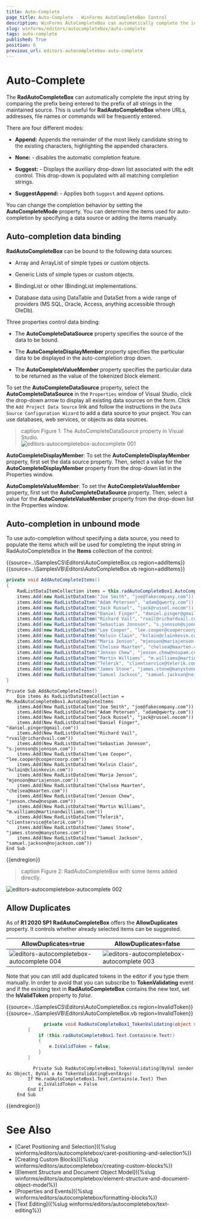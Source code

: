 ```yaml
---
title: Auto-Complete
page_title: Auto-Complete - WinForms AutoCompleteBox Control
description: WinForms AutoCompleteBox can automatically complete the input string by comparing the prefix being entered to the prefix of all strings in the maintained source.
slug: winforms/editors/autocompletebox/auto-complete
tags: auto-complete
published: True
position: 6
previous_url: editors-autocompletebox-auto-complete
---
```


# Auto-Complete

The __RadAutoCompleteBox__ can automatically complete the input string by comparing the prefix being entered to the prefix of all strings in the maintained source. This is useful for __RadAutoCompleteBox__ where URLs, addresses, file names or commands will be frequently entered.
        

There are four different modes:

* __Append:__  Appends the remainder of the most likely candidate string to the existing characters, highlighting the appended characters. 
		  	

* __None:__ - disables the automatic completion feature. 
		 	 

* __Suggest:__ - Displays the auxiliary drop-down list associated with the edit control. This drop-down is populated with all matching completion strings.
		 	 

* __SuggestAppend:__ - Applies both `Suggest` and `Append` options.
		 	 

You can change the completion behavior by setting the __AutoCompleteMode__ property. You can determine the items used for auto-completion by specifying a data source or adding the items manually.


## Auto-completion data binding

__RadAutoCompleteBox__ can be bound to the following data sources:

* Array and ArrayList of simple types or custom objects.

* Generic Lists of simple types or custom objects.

* BindingList or other IBindingList implementations.

* Database data using DataTable and DataSet from a wide range of providers (MS SQL, Oracle, Access, anything accessible through OleDb).

Three properties control data binding:

* The __AutoCompleteDataSource__ property specifies the source of the data to be bound.

* The __AutoCompleteDisplayMember__ property specifies the particular data to be displayed in the auto-completion drop down.

* The __AutoCompleteValueMember__ property specifies the particular data to be returned as the value of the tokenized block element.

To set the __AutoCompleteDataSource__ property, select the __AutoCompleteDataSource__ in the `Properties` window of Visual Studio, click the drop-down arrow to display all existing data sources on the form. Click the `Add Project Data Source` link and follow the instructions in the `Data Source Configuration Wizard` to add a data source to your project. You can use databases, web services, or objects as data sources.

>caption Figure 1: The AutoCompleteDataSource property in Visual Studio.        
![editors-autocompletebox-autocomplete 001](images/editors-autocompletebox-autocomplete001.png)

__AutoCompleteDisplayMember__: To set the __AutoCompleteDisplayMember__ property, first set the data source property. Then, select a value for the __AutoCompleteDisplayMember__ property from the drop-down list in the Properties window.
		

__AutoCompleteValueMember__: To set the __AutoCompleteValueMember__ property, first set the __AutoCompleteDataSource__ property. Then, select a value for the __AutoCompleteValueMember__ property from the drop-down list in the Properties window.
		 
## Auto-completion in unbound mode

To use auto-completion without specifying a data source, you need to populate the items which will be used for completing the input string in RadAutoCompleteBox in the __Items__ collection of the control: 

{{source=..\SamplesCS\Editors\AutoCompleteBox.cs region=addItems}} 
{{source=..\SamplesVB\Editors\AutoCompleteBox.vb region=addItems}} 

````C#
private void AddAutoCompleteItems()
{
    RadListDataItemCollection items = this.radAutoCompleteBox1.AutoCompleteItems;
    items.Add(new RadListDataItem("Joe Smith", "joe@fakecompany.com"));
    items.Add(new RadListDataItem("Adam Petersen", "adam@qwerty.com"));
    items.Add(new RadListDataItem("Jack Russel", "jack@russel.nocom"));
    items.Add(new RadListDataItem("Daniel Finger", "daniel.pinger@gmail.com"));
    items.Add(new RadListDataItem("Richard Vail", "rvail@richardvail.com"));
    items.Add(new RadListDataItem("Sebastian Jonnson", "s.jonnson@sjonnson.com"));
    items.Add(new RadListDataItem("Lee Cooper", "lee.cooper@coopercoorp.com"));
    items.Add(new RadListDataItem("Kelvin Clain", "kclain@clainkevin.com"));
    items.Add(new RadListDataItem("Maria Jenson", "mjenson@mariajenson.com"));
    items.Add(new RadListDataItem("Chelsea Maarten", "chelsea@maarten.com"));
    items.Add(new RadListDataItem("Jenson Chew", "jenson.chew@nospam.com"));
    items.Add(new RadListDataItem("Martin Williams", "m.williams@martinandwilliams.com"));
    items.Add(new RadListDataItem("Telerik", "clientservice@telerik.com"));
    items.Add(new RadListDataItem("James Stone", "james.stone@manystones.com"));
    items.Add(new RadListDataItem("Samuel Jackson", "samuel.jackson@nojackson.com"));
}

````
````VB.NET
Private Sub AddAutoCompleteItems()
    Dim items As RadListDataItemCollection = Me.RadAutoCompleteBox1.AutoCompleteItems
    items.Add(New RadListDataItem("Joe Smith", "joe@fakecompany.com"))
    items.Add(New RadListDataItem("Adam Petersen", "adam@qwerty.com"))
    items.Add(New RadListDataItem("Jack Russel", "jack@russel.nocom"))
    items.Add(New RadListDataItem("Daniel Finger", "daniel.pinger@gmail.com"))
    items.Add(New RadListDataItem("Richard Vail", "rvail@richardvail.com"))
    items.Add(New RadListDataItem("Sebastian Jonnson", "s.jonnson@sjonnson.com"))
    items.Add(New RadListDataItem("Lee Cooper", "lee.cooper@coopercoorp.com"))
    items.Add(New RadListDataItem("Kelvin Clain", "kclain@clainkevin.com"))
    items.Add(New RadListDataItem("Maria Jenson", "mjenson@mariajenson.com"))
    items.Add(New RadListDataItem("Chelsea Maarten", "chelsea@maarten.com"))
    items.Add(New RadListDataItem("Jenson Chew", "jenson.chew@nospam.com"))
    items.Add(New RadListDataItem("Martin Williams", "m.williams@martinandwilliams.com"))
    items.Add(New RadListDataItem("Telerik", "clientservice@telerik.com"))
    items.Add(New RadListDataItem("James Stone", "james.stone@manystones.com"))
    items.Add(New RadListDataItem("Samuel Jackson", "samuel.jackson@nojackson.com"))
End Sub

````

{{endregion}} 
 
>caption Figure 2: RadAutoCompleteBox with some items added directly. 

![editors-autocompletebox-autocomplete 002](images/editors-autocompletebox-autocomplete002.png)

## Allow Duplicates

As of **R1 2020 SP1** **RadAutoCompleteBox** offers the **AllowDuplicates** property. It controls whether already selected items can be suggested.

|AllowDuplicates=true|AllowDuplicates=false|
|----|----|
|![editors-autocompletebox-autocomplete 004](images/editors-autocompletebox-autocomplete004.png)|![editors-autocompletebox-autocomplete 003](images/editors-autocompletebox-autocomplete003.png)|

Note that you can still add duplicated tokens in the editor if you type them manually. In order to avoid that you can subscribe to **TokenValidating** event and if the existing text in **RadAutoCompleteBox** contains the new text, set the **IsValidToken** property to *false*.  

{{source=..\SamplesCS\Editors\AutoCompleteBox.cs region=InvalidToken}}
{{source=..\SamplesVB\Editors\AutoCompleteBox.vb region=InvalidToken}}

````C#
              private void RadAutoCompleteBox1_TokenValidating(object sender, TokenValidatingEventArgs e)
        {
            if (this.radAutoCompleteBox1.Text.Contains(e.Text))
            {
                e.IsValidToken = false;
            }
        }    

````
````VB.NET
	      Private Sub RadAutoCompleteBox1_TokenValidating(ByVal sender As Object, ByVal e As TokenValidatingEventArgs)
        If Me.radAutoCompleteBox1.Text.Contains(e.Text) Then
            e.IsValidToken = False
        End If
    End Sub   

````

{{endregion}}


# See Also

* [Caret Positioning and Selection]({%slug winforms/editors/autocompletebox/caret-positioning-and-selection%})
* [Creating Custom Blocks]({%slug winforms/editors/autocompletebox/creating-custom-blocks%})
* [Element Structure and Document Object Model]({%slug winforms/editors/autocompletebox/element-structure-and-document-object-model%})
* [Properties and Events]({%slug winforms/editors/autocompletebox/formatting-blocks%})
* [Text Editing]({%slug winforms/editors/autocompletebox/text-editing%})
